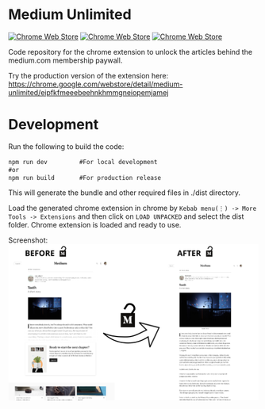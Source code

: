 # Medium Unlimited

[![Chrome Web Store](https://img.shields.io/chrome-web-store/v/eipfkfmeeebeehnkhmmgneiopemjamej.svg)](https://chrome.google.com/webstore/detail/medium-unlimited-read-pai/eipfkfmeeebeehnkhmmgneiopemjamej)
[![Chrome Web Store](https://img.shields.io/chrome-web-store/rating/eipfkfmeeebeehnkhmmgneiopemjamej.svg)](https://chrome.google.com/webstore/detail/medium-unlimited-read-pai/eipfkfmeeebeehnkhmmgneiopemjamej)
[![Chrome Web Store](https://img.shields.io/chrome-web-store/users/eipfkfmeeebeehnkhmmgneiopemjamej.svg)](https://chrome.google.com/webstore/detail/medium-unlimited-read-pai/eipfkfmeeebeehnkhmmgneiopemjamej)


Code repository for the chrome extension to unlock the articles behind the medium.com membership paywall.

Try the production version of the extension here: https://chrome.google.com/webstore/detail/medium-unlimited/eipfkfmeeebeehnkhmmgneiopemjamej

# Development

Run the following to build the code:

```
npm run dev         #For local development
#or
npm run build       #For production release
```

This will generate the bundle and other required files in ./dist directory.

Load the generated chrome extension in chrome by `Kebab menu(⋮) -> More Tools -> Extensions` and then click on `LOAD UNPACKED` and select the dist folder.
Chrome extension is loaded and ready to use.

Screenshot:
![alt text](https://raw.githubusercontent.com/manojVivek/medium-unlimited/master/designs/screenshot.png "Before after comparison")
